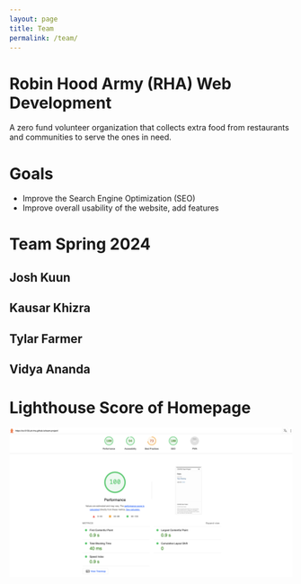 ```yaml
---
layout: page
title: Team
permalink: /team/
---
```


# Robin Hood Army (RHA) Web Development

A zero fund volunteer organization that collects extra food from restaurants and communities to serve the ones in need.

# Goals
- Improve the Search Engine Optimization (SEO)
- Improve overall usability of the website, add features


# Team Spring 2024
## Josh Kuun

## Kausar Khizra

## Tylar Farmer

## Vidya Ananda

# Lighthouse Score of Homepage
![Alt text](lighthouse-report.png)
